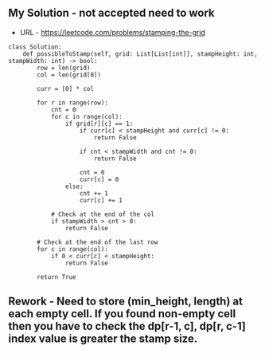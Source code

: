## My Solution - not accepted need to work

- URL - https://leetcode.com/problems/stamping-the-grid

```
class Solution:
    def possibleToStamp(self, grid: List[List[int]], stampHeight: int, stampWidth: int) -> bool:
        row = len(grid)
        col = len(grid[0])

        curr = [0] * col

        for r in range(row):
            cnt = 0
            for c in range(col):
                if grid[r][c] == 1:
                    if curr[c] < stampHeight and curr[c] != 0:
                        return False

                    if cnt < stampWidth and cnt != 0:
                        return False

                    cnt = 0
                    curr[c] = 0
                else:
                    cnt += 1
                    curr[c] += 1

            # Check at the end of the col
            if stampWidth > cnt > 0:
                return False 

        # Check at the end of the last row
        for c in range(col):
            if 0 < curr[c] < stampHeight:
                return False

        return True
```

## Rework - Need to store (min_height, length) at each empty cell. If you found non-empty cell then you have to check the dp[r-1, c], dp[r, c-1] index value is greater the stamp size.

